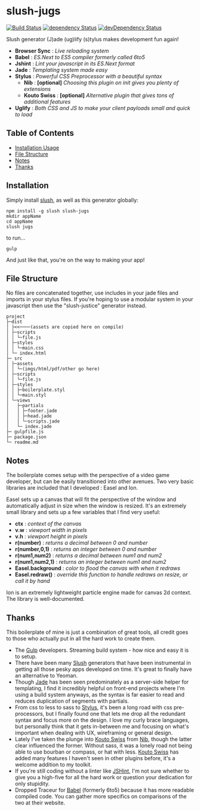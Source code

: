 # slush-jugs

[![Build Status](https://travis-ci.org/NathanielInman/slush-jugs.svg?branch=master)](https://travis-ci.org/NathanielInman/slush-jugs) [![dependency Status](https://david-dm.org/NathanielInman/slush-jugs/status.svg?style=flat)](https://david-dm.org/NathanielInman/slush-jugs) [![devDependency Status](https://david-dm.org/NathanielInman/slush-jugs/dev-status.svg?style=flat)](https://david-dm.org/NathanielInman/slush-jugs#info=devDependencies)

Slush generator (J)ade (ug)lify (s)tylus makes development fun again!

- **Browser Sync** : *Live reloading system*
- **Babel** : *ES.Next to ES5 compiler formerly called 6to5*
- **Jshint** : *Lint your javascript in its ES.Next format*
- **Jade** : *Templating system made easy*
- **Stylus** : *Powerful CSS Preprocessor with a beautiful syntax*
  - **Nib** : **[optional]** *Choosing this plugin on init gives you plenty of extensions*
  - **Kouto Swiss** : **[optional]** *Alternative plugin that gives tons of additional features*
- **Uglify** : *Both CSS and JS to make your client payloads small and quick to load*

## Table of Contents

* [Installation Usage](#installation)
* [File Structure](#file-structure)
* [Notes](#notes)
* [Thanks](#thanks)

## Installation

Simply install [slush][2], as well as this generator globally:

```
npm install -g slush slush-jugs
mkdir appName
cd appName
slush jugs
```

to run...

```
gulp
```

And just like that, you're on the way to making your app!

## File Structure

No files are concatenated together, use includes in your jade files and
imports in your stylus files. If you're hoping to use a modular system in
your javascript then use the "slush-justice" generator instead.

```
project
├─dist
│ ├<<────(assets are copied here on compile)
│ ├─scripts
│ │ └─file.js
│ ├─styles
│ │ └─main.css
│ └─ index.html
├─ src
│ ├─assets
│ │ └─(imgs/html/pdf/other go here)
│ ├─scripts
│ │ └─file.js
│ ├─styles
│ │ ├─boilerplate.styl
│ │ └─main.styl
│ └─views
│   ├─partials
│   │ ├─footer.jade
│   │ ├─head.jade
│   │ └─scripts.jade
│   └─ index.jade
├─ gulpfile.js
├─ package.json
└─ readme.md
```

## Notes

The boilerplate comes setup with the perspective of a video game developer, but
can be easily transitioned into other avenues. Two very basic libraries are included
that I developed : Easel and Ion.

Easel sets up a canvas that will fit the perspective of the window
and automatically adjust in size when the window is resized. It's an extremely small
library and sets up a few variables that I find very useful:

* **ctx** : *context of the canvas*
* **v.w** : *viewport width in pixels*
* **v.h** : *viewport height in pixels*
* **r(number)** : *returns a decimal between 0 and number*
* **r(number,0,1)** : *returns an integer between 0 and number*
* **r(num1,num2)** : *returns a decimal between num1 and num2*
* **r(num1,num2,1)** : *returns an integer between num1 and num2*
* **Easel.background** : *color to flood the canvas with when it redraws*
* **Easel.redraw()** : *override this function to handle redraws on resize, or call it by hand*

Ion is an extremely lightweight particle engine made for canvas 2d context. The
library is well-documented.

## Thanks

This boilerplate of mine is just a combination of great tools, all credit goes to
those who actually put in all the hard work to create them.

- The [Gulp][1] developers. Streaming build system - how nice and easy it is to setup.
- There have been many [Slush][2] generators that have been instrumental in getting
  all those pesky apps developed on time. It's great to finally have an alternative
  to Yeoman.
- Though [Jade][3] has been seen predominately as a server-side helper for templating,
  I find it incredibly helpful on front-end projects where I'm using a build system
  anyways, as the syntax is far easier to read and reduces duplication of segments with
  partials.
- From css to less to sass to [Stylus][4], it's been a long road with css pre-processors,
  but I finally found one that lets me drop all the redundant syntax and focus more on the
  design. I love my curly brace languages, but personally think that it gets in-between
  me and focusing on what's important when dealing with UX, wireframing or general
  design.
- Lately I've taken the plunge into [Kouto Swiss][5] from [Nib][6], though the latter
  clear influenced the former. Without sass, it was a lonely road not being able to use
  bourban or compass, or hat with less. [Kouto Swiss][5] has added many features I haven't
  seen in other plugins before, it's a welcome addition to my toolkit.
- If you're still coding without a linter like [JSHint][7], I'm not sure whether to
  give you a high-five for all the hard work or question your dedication for only
  stupidity.
- Dropped Traceur for [Babel][8] (formerly 6to5) because it has more readable compiled
  code. You can gather more specifics on comparisons of the two at their website.

[1]:https://github.com/gulpjs/gulp
[2]:https://github.com/slushjs/slush
[3]:https://github.com/jadejs/jade
[4]:https://github.com/learnboost/stylus
[5]:https://github.com/krkn/kouto-swiss
[6]:https://github.com/tj/nib
[7]:https://github.com/jshint/jshint
[8]:https://github.com/babel/babel

